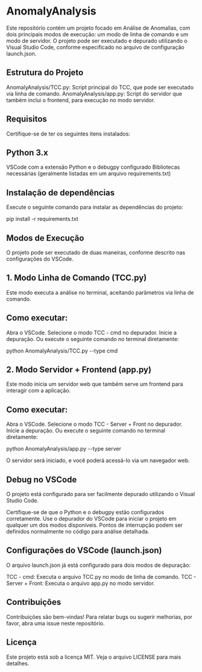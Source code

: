 # AnomalyAnalysis
Este repositório contém um projeto focado em Análise de Anomalias, com dois principais modos de execução: um modo de linha de comando e um modo de servidor. O projeto pode ser executado e depurado utilizando o Visual Studio Code, conforme especificado no arquivo de configuração launch.json.

## Estrutura do Projeto
AnomalyAnalysis/TCC.py: Script principal do TCC, que pode ser executado via linha de comando.
AnomalyAnalysis/app.py: Script do servidor que também inclui o frontend, para execução no modo servidor.
## Requisitos
Certifique-se de ter os seguintes itens instalados:

## Python 3.x
VSCode com a extensão Python e o debugpy configurado
Bibliotecas necessárias (geralmente listadas em um arquivo requirements.txt)
## Instalação de dependências
Execute o seguinte comando para instalar as dependências do projeto:

pip install -r requirements.txt


## Modos de Execução
O projeto pode ser executado de duas maneiras, conforme descrito nas configurações do VSCode.

## 1. Modo Linha de Comando (TCC.py)
Este modo executa a análise no terminal, aceitando parâmetros via linha de comando.

## Como executar:

Abra o VSCode.
Selecione o modo TCC - cmd no depurador.
Inicie a depuração.
Ou execute o seguinte comando no terminal diretamente:

python AnomalyAnalysis/TCC.py --type cmd


## 2. Modo Servidor + Frontend (app.py)
Este modo inicia um servidor web que também serve um frontend para interagir com a aplicação.

## Como executar:

Abra o VSCode.
Selecione o modo TCC - Server + Front no depurador.
Inicie a depuração.
Ou execute o seguinte comando no terminal diretamente:

python AnomalyAnalysis/app.py --type server

O servidor será iniciado, e você poderá acessá-lo via um navegador web.

## Debug no VSCode
O projeto está configurado para ser facilmente depurado utilizando o Visual Studio Code.

Certifique-se de que o Python e o debugpy estão configurados corretamente.
Use o depurador do VSCode para iniciar o projeto em qualquer um dos modos disponíveis.
Pontos de interrupção podem ser definidos normalmente no código para análise detalhada.

## Configurações do VSCode (launch.json)
O arquivo launch.json já está configurado para dois modos de depuração:

TCC - cmd: Executa o arquivo TCC.py no modo de linha de comando.
TCC - Server + Front: Executa o arquivo app.py no modo servidor.

## Contribuições
Contribuições são bem-vindas! Para relatar bugs ou sugerir melhorias, por favor, abra uma issue neste repositório.

## Licença
Este projeto está sob a licença MIT. Veja o arquivo LICENSE para mais detalhes.
